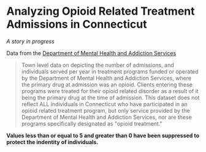 # Analyzing Opioid Related Treatment Admissions in Connecticut

*A story in progress*

Data from the [Department of Mental Health and Addiction Services](https://data.ct.gov/Health-and-Human-Services/Opioid-Related-Treatment-Admsissions-by-Town-in-De/4pv7-jhxb)

> Town level data on depicting the number of admissions, and individuals served per year in treatment programs funded or operated by the Department of Mental Health and Addiction Services, where the primary drug at admission was an opioid. Clients entering these programs were treated for their opioid related disorder as a result of it being the primary drug at the time of admission. This dataset does not reflect ALL individuals in Connecticut who have participated in an opioid related treatment program, but only service provided by the Department of Mental Health and Addiction Services, nor are these programs specifically designated as "opioid treatment."

**Values less than or equal to 5 and greater than 0 have been suppressed to protect the indentity of individuals.**